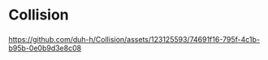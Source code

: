 # Collision



###


https://github.com/duh-h/Collision/assets/123125593/74691f16-795f-4c1b-b95b-0e0b9d3e8c08

